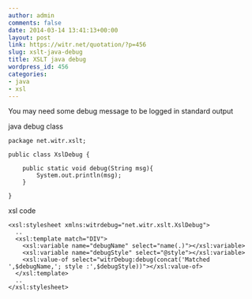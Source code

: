 ```yaml
---
author: admin
comments: false
date: 2014-03-14 13:41:13+00:00
layout: post
link: https://witr.net/quotation/?p=456
slug: xslt-java-debug
title: XSLT java debug
wordpress_id: 456
categories:
- java
- xsl
---
```



You may need some debug message to be logged in standard output

java debug class

    
    
    package net.witr.xslt;
    
    public class XslDebug {
    
        public static void debug(String msg){
            System.out.println(msg);
        }
    
    }
    


xsl code

    
    
    <xsl:stylesheet xmlns:witrdebug="net.witr.xslt.XslDebug">
      ..
      <xsl:template match="DIV">
        <xsl:variable name="debugName" select="name(.)"></xsl:variable>
        <xsl:variable name="debugStyle" select="@style"></xsl:variable>
        <xsl:value-of select="witrDebug:debug(concat('Matched ',$debugName,'; style :',$debugStyle))"></xsl:value-of>
      </xsl:template>
      ..
    </xsl:stylesheet>
    




